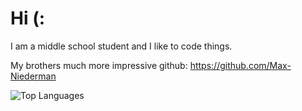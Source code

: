 # Hi (:

I am a middle school student and I like to code things.

My brothers much more impressive github: https://github.com/Max-Niederman

![Top Languages](https://github-readme-stats.vercel.app/api/top-langs/?username=gavin-niederman&layout=compact&title_color=00b9b9&text_color=00b9b9&icon_color=8FBCBB&bg_color=0d1117&border_color=0d1117)
